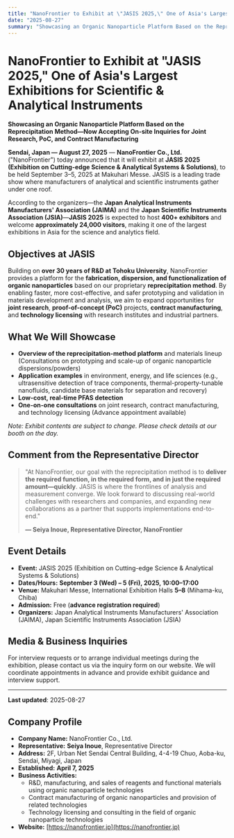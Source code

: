 ```yaml
---
title: "NanoFrontier to Exhibit at \"JASIS 2025,\" One of Asia's Largest Exhibitions for Scientific & Analytical Instruments"
date: "2025-08-27"
summary: "Showcasing an Organic Nanoparticle Platform Based on the Reprecipitation Method—Now Accepting On-site Inquiries for Joint Research, PoC, and Contract Manufacturing"
---
```


# NanoFrontier to Exhibit at "JASIS 2025," One of Asia's Largest Exhibitions for Scientific & Analytical Instruments

**Showcasing an Organic Nanoparticle Platform Based on the Reprecipitation Method—Now Accepting On-site Inquiries for Joint Research, PoC, and Contract Manufacturing**

**Sendai, Japan — August 27, 2025** — **NanoFrontier Co., Ltd.** ("NanoFrontier") today announced that it will exhibit at **JASIS 2025 (Exhibition on Cutting-edge Science & Analytical Systems & Solutions)**, to be held September 3–5, 2025 at Makuhari Messe. JASIS is a leading trade show where manufacturers of analytical and scientific instruments gather under one roof.

According to the organizers—the **Japan Analytical Instruments Manufacturers' Association (JAIMA)** and the **Japan Scientific Instruments Association (JSIA)**—**JASIS 2025** is expected to host **400+ exhibitors** and welcome **approximately 24,000 visitors**, making it one of the largest exhibitions in Asia for the science and analytics field.

## Objectives at JASIS

Building on **over 30 years of R&D at Tohoku University**, NanoFrontier provides a platform for the **fabrication, dispersion, and functionalization of organic nanoparticles** based on our proprietary **reprecipitation method**. By enabling faster, more cost-effective, and safer prototyping and validation in materials development and analysis, we aim to expand opportunities for **joint research**, **proof-of-concept (PoC)** projects, **contract manufacturing**, and **technology licensing** with research institutes and industrial partners.

## What We Will Showcase

- **Overview of the reprecipitation-method platform** and materials lineup
  (Consultations on prototyping and scale-up of organic nanoparticle dispersions/powders)
- **Application examples** in environment, energy, and life sciences
  (e.g., ultrasensitive detection of trace components, thermal-property-tunable nanofluids, candidate base materials for separation and recovery)
- **Low-cost, real-time PFAS detection**
- **One-on-one consultations** on joint research, contract manufacturing, and technology licensing
  (Advance appointment available)

*Note: Exhibit contents are subject to change. Please check details at our booth on the day.*

## Comment from the Representative Director

> "At NanoFrontier, our goal with the reprecipitation method is to **deliver the required function, in the required form, and in just the required amount—quickly**. JASIS is where the frontlines of analysis and measurement converge. We look forward to discussing real-world challenges with researchers and companies, and expanding new collaborations as a partner that supports implementations end-to-end."
> 
> **— Seiya Inoue, Representative Director, NanoFrontier**

## Event Details

- **Event:** JASIS 2025 (Exhibition on Cutting-edge Science & Analytical Systems & Solutions)
- **Dates/Hours:** **September 3 (Wed) – 5 (Fri), 2025, 10:00–17:00**
- **Venue:** Makuhari Messe, International Exhibition Halls **5–8** (Mihama-ku, Chiba)
- **Admission:** Free (**advance registration required**)
- **Organizers:** Japan Analytical Instruments Manufacturers' Association (JAIMA), Japan Scientific Instruments Association (JSIA)

## Media & Business Inquiries

For interview requests or to arrange individual meetings during the exhibition, please contact us via the inquiry form on our website. We will coordinate appointments in advance and provide exhibit guidance and interview support.

---

**Last updated**: 2025-08-27

## Company Profile

- **Company Name:** NanoFrontier Co., Ltd.
- **Representative:** **Seiya Inoue**, Representative Director
- **Address:** 2F, Urban Net Sendai Central Building, 4-4-19 Chuo, Aoba-ku, Sendai, Miyagi, Japan
- **Established:** **April 7, 2025**
- **Business Activities:**
  - R&D, manufacturing, and sales of reagents and functional materials using organic nanoparticle technologies
  - Contract manufacturing of organic nanoparticles and provision of related technologies
  - Technology licensing and consulting in the field of organic nanoparticle technologies
- **Website:** [https://nanofrontier.jp](https://nanofrontier.jp) 